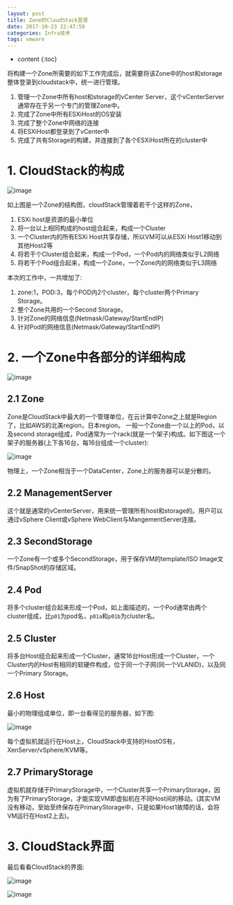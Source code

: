 ```yaml
---
layout: post
title: Zone的CloudStack登录
date: 2017-10-23 22:47:59
categories: Infra技术
tags: vmware
---
```

* content
{:toc}


将构建一个Zone所需要的如下工作完成后，就需要将该Zone中的host和storage整体登录到cloudstack中，统一进行管理。
1. 管理一个Zone中所有host和storage的vCenter Server，这个vCenterServer通常存在于另一个专门的管理Zone中。
2. 完成了Zone中所有ESXiHost的OS安装
3. 完成了整个Zone中网络的连接
4. 将ESXiHost都登录到了vCenter中
5. 完成了共有Storage的构建，并连接到了各个ESXiHost所在的cluster中

# 1. CloudStack的构成

![image](https://user-images.githubusercontent.com/18595935/31944126-fe060922-b905-11e7-9c26-b7b418075eeb.png)

如上图是一个Zone的结构图，cloudStack管理着若干个这样的Zone，

1. ESXi host是资源的最小单位
2. 将一台以上相同构成的host组合起来，构成一个Cluster
3. 一个Cluster内的所有ESXi Host共享存储，所以VM可以从ESXi Host1移动到其他Host2等
4. 将若干个Cluster组合起来，构成一个Pod，一个Pod内的网络类似于L2网络
5. 将若干个Pod组合起来，构成一个Zone，一个Zone内的网络类似于L3网络

本次的工作中，一共增加了:
1. zone:1，POD:3，每个POD内2个cluster，每个cluster两个Primary Storage。
2. 整个Zone共用的一个Second Storage。
3. 针对Zone的网络信息(Netmask/Gateway/StartEndIP)
4. 针对Pod的网络信息(Netmask/Gateway/StartEndIP)

# 2. 一个Zone中各部分的详细构成

![image](https://user-images.githubusercontent.com/18595935/31944532-5d31e05a-b907-11e7-98cc-148ba05aa0b2.png)

## 2.1 Zone

Zone是CloudStack中最大的一个管理单位，在云计算中Zone之上就是Region了，比如AWS的北美region，日本region。
一般一个Zone由一个以上的Pod，以及second storage组成，Pod通常为一个rack(就是一个架子)构成。如下图这一个架子的服务器(上下各16台，每16台组成一个cluster):

![image](https://user-images.githubusercontent.com/18595935/31944928-a1b9f0c2-b908-11e7-82e0-19f23fcfe2f3.png)

物理上，一个Zone相当于一个DataCenter，Zone上的服务器可以是分散的。

## 2.2 ManagementServer

这个就是通常的vCenterServer，用来统一管理所有host和storage的。用户可以通过vSphere Client或vSphere WebClient与MangementServer连接。

## 2.3 SecondStorage

一个Zone有一个或多个SecondStorage，用于保存VM的template/ISO Image文件/SnapShot的存储区域。

## 2.4 Pod

将多个cluster组合起来形成一个Pod，如上面描述的，一个Pod通常由两个cluster组成，比`p01`为pod名，`p01a`和`p01b`为cluster名。

## 2.5 Cluster

将多台Host组合起来形成一个Cluster，通常16台Host形成一个Cluster，一个Cluster内的Host有相同的软硬件构成，位于同一个子网(同一个VLANID)，以及同一个Primary Storage。

## 2.6 Host

最小的物理组成单位，即一台看得见的服务器，如下图:

![image](https://user-images.githubusercontent.com/18595935/31945488-48ed7dcc-b90a-11e7-9de8-b6d9e0a996de.png)

每个虚拟机就运行在Host上，CloudStack中支持的HostOS有，XenServer/vSphere/KVM等。

## 2.7 PrimaryStorage

虚拟机就存储于PrimaryStorage中，一个Cluster共享一个PrimaryStorage，因为有了PrimaryStorage，才能实现VM即虚拟机在不同Host间的移动。(其实VM没有移动，至始至终保存在PrimaryStorage中，只是如果Host1故障的话，会将VM运行在Host2上去)。


# 3. CloudStack界面

最后看看CloudStack的界面:

![image](https://user-images.githubusercontent.com/18595935/31945900-725b7190-b90b-11e7-8bb4-5baf1a8aaf56.png)

![image](https://user-images.githubusercontent.com/18595935/31945914-7955f876-b90b-11e7-8399-010a04092daf.png)

